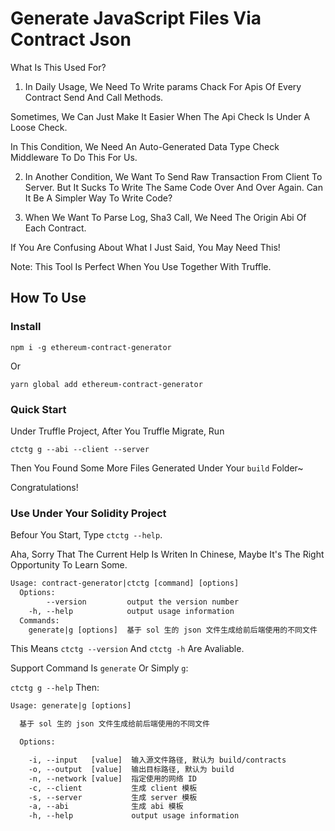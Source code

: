 # Generate JavaScript Files Via Contract Json

What Is This Used For?

1. In Daily Usage, We Need To Write params Chack For Apis Of Every Contract Send And Call Methods.

Sometimes, We Can Just Make It Easier When The Api Check Is Under A Loose Check.

In This Condition, We Need An Auto-Generated Data Type Check Middleware To Do This For Us.

2. In Another Condition, We Want To Send Raw Transaction From Client To Server. But It Sucks To Write The Same Code Over And Over Again. Can It Be A Simpler Way To Write Code?

3. When We Want To Parse Log, Sha3 Call, We Need The Origin Abi Of Each Contract.

If You Are Confusing About What I Just Said, You May Need This!

Note: This Tool Is Perfect When You Use Together With Truffle.

## How To Use

### Install

`npm i -g ethereum-contract-generator`

Or

`yarn global add ethereum-contract-generator`

### Quick Start

Under Truffle Project, After You Truffle Migrate, Run

`ctctg g --abi --client --server`

Then You Found Some More Files Generated Under Your `build` Folder~

Congratulations!

### Use Under Your Solidity Project

Befour You Start, Type `ctctg --help`.

Aha, Sorry That The Current Help Is Writen In Chinese, Maybe It's The Right Opportunity To Learn Some.

```txt
Usage: contract-generator|ctctg [command] [options]
  Options:
        --version         output the version number
    -h, --help            output usage information
  Commands:
    generate|g [options]  基于 sol 生的 json 文件生成给前后端使用的不同文件
```

This Means `ctctg --version` And `ctctg -h` Are Avaliable.

Support Command Is `generate` Or Simply `g`:

`ctctg g --help` Then:

```txt
Usage: generate|g [options]

  基于 sol 生的 json 文件生成给前后端使用的不同文件

  Options:

    -i, --input   [value]  输入源文件路径, 默认为 build/contracts
    -o, --output  [value]  输出目标路径, 默认为 build
    -n, --network [value]  指定使用的网络 ID
    -c, --client           生成 client 模板
    -s, --server           生成 server 模板
    -a, --abi              生成 abi 模板
    -h, --help             output usage information
```
